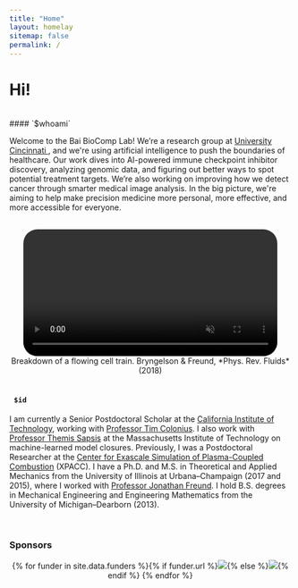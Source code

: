 ```yaml
---
title: "Home"
layout: homelay
sitemap: false
permalink: /
---
```


<style>
code {padding: 6px 8px; font-size: 90%;}
</style>

# Hi!

<br/>
#### `$whoami`

Welcome to the Bai BioComp Lab! We’re a research group at <a href="https://www.uc.edu/" target="_blank"> University Cincinnati </a>, and we're using artificial intelligence to push the boundaries of healthcare. Our work dives into AI-powered immune checkpoint inhibitor discovery, analyzing genomic data, and figuring out better ways to spot potential treatment targets. We’re also working on improving how we detect cancer through smarter medical image analysis. In the big picture, we're aiming to help make precision medicine more personal, more effective, and more accessible for everyone.

<br/>

<div class="row" style="text-align:center">
<video controls autoplay muted loop width="90%" style="display:inline-block; border-radius: 25px; border:0px solid #FFF;">
  <source src="{{ site.url }}{{ site.baseurl }}/images/videos/3dtrain_breakdown2.mp4" type="video/mp4">
  Your browser does not support the video tag.
</video>
  Breakdown of a flowing cell train. Bryngelson & Freund, *Phys. Rev. Fluids* (2018)
</div>
<br/>

#### `$id`

I am currently a Senior Postdoctoral Scholar at the <a href="https://www.caltech.edu/" target="_blank">California Institute of Technology</a>, working with <a href="https://www.colonius.caltech.edu/" target="_blank">Professor Tim Colonius</a>.
I also work with <a href="http://sandlab.mit.edu/" target="_blank">Professor Themis Sapsis</a> at the Massachusetts Institute of Technology on machine-learned model closures.
Previously, I was a Postdoctoral Researcher at the <a href="https://xpacc.illinois.edu/" target="_blank">Center for Exascale Simulation of Plasma-Coupled Combustion</a> (XPACC).
I have a Ph.D. and M.S. in Theoretical and Applied Mechanics from the University of Illinois at Urbana–Champaign (2017 and 2015), where I worked with <a href="https://aerospace.illinois.edu/directory/profile/jbfreund" target="_blank">Professor Jonathan Freund</a>.
I hold B.S. degrees in Mechanical Engineering and Engineering Mathematics from the University of Michigan–Dearborn (2013).

<br/>
<div class="well-md">
<h3>Sponsors</h3>
<div style='display:block; text-align:center; margin-left:auto; margin-right:auto;'>
 {% for funder in site.data.funders %}{% if funder.url %}<a href="{{funder.url}}" target="_blank"><img src='/images/logopic/{{ funder.image }}' style='max-height: 70px; max-width: 170px;'/></a>{% else %}<img src='/images/logopic/{{ funder.image }}' class='mycenter' style='max-height: 70px; max-width: 170px;'/>{% endif %}   {% endfor %}
</div>

</div>


